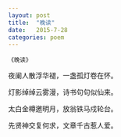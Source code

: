 ```yaml
---
layout: post
title:  "晚读"
date:   2015-7-28
categories: poem
---
```

`《晚读》`

夜阑人散浮华褪，一盏孤灯卷在怀。

灯影绰绰云雾漫，诗书句句似仙来。

太白金樽邀明月，放翁铁马戍轮台。

先贤神交复何求，文章千古惹人爱。

